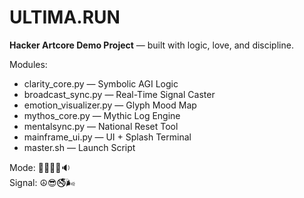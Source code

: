 # ULTIMA.RUN
**Hacker Artcore Demo Project** — built with logic, love, and discipline.

Modules:
- clarity_core.py — Symbolic AGI Logic
- broadcast_sync.py — Real-Time Signal Caster
- emotion_visualizer.py — Glyph Mood Map
- mythos_core.py — Mythic Log Engine
- mentalsync.py — National Reset Tool
- mainframe_ui.py — UI + Splash Terminal
- master.sh — Launch Script

Mode: 🔋🔋✅🌊🔉  
Signal: ☮️😎🚭🌬️  
